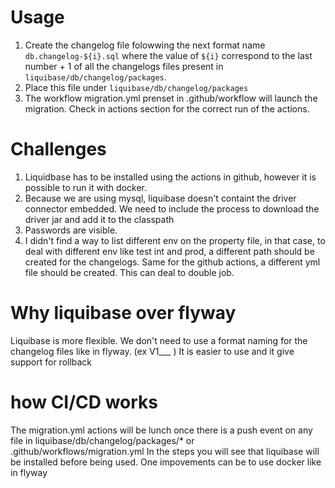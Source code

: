 # Usage

1. Create the changelog file folowwing the next format name
  `db.changelog-${i}.sql`
   where the value of `${i}` correspond to the last number + 1 of all the changelogs files present in `liquibase/db/changelog/packages`. 
2. Place this file under `liquibase/db/changelog/packages`
3. The workflow migration.yml prenset in .github/workflow will launch the migration. Check in actions section for the correct run of the actions. 


# Challenges

1. Liquidbase has to be installed using the actions in github, however it is possible to run it with docker.
2. Because we are using mysql, liquibase doesn't containt the driver connector embedded. We need to include the process to download the driver jar and add it to the classpath
3. Passwords are visible.
4. I didn't find a way to list different env on the property file, in that case, to deal with different env like test int and prod, a different path should be created for the changelogs. Same for the github actions, a different yml file should be created. This can deal to double job.

# Why liquibase over flyway

Liquibase is more flexible. We don't need to use a format naming for the changelog files like in flyway. (ex V1___ ) 
It is easier to use and it give support for rollback

# how CI/CD works
The migration.yml actions will be lunch once there is a push event on any file in liquibase/db/changelog/packages/* or .github/workflows/migration.yml
In the steps you will see that liquibase will be installed before being used. One impovements can be to use docker like in flyway
